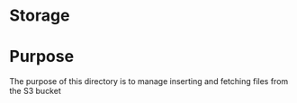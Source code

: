 # Storage

# Purpose

The purpose of this directory is to manage inserting and fetching files from the S3 bucket